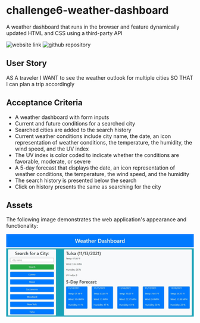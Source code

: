 # challenge6-weather-dashboard
A weather dashboard that runs in the browser and feature dynamically updated HTML and CSS using a third-party API

![website link](https://claire-sky.github.io/challenge6-weather-dashboard/)
![github repository](https://github.com/claire-sky/challenge6-weather-dashboard/)

## User Story
AS A traveler
I WANT to see the weather outlook for multiple cities
SO THAT I can plan a trip accordingly

## Acceptance Criteria
* A weather dashboard with form inputs
* Current and future conditions for a searched city 
* Searched cities are added to the search history
* Current weather conditions include city name, the date, an icon representation of weather conditions, the temperature, the humidity, the wind speed, and the UV index
* The UV index is color coded to indicate whether the conditions are favorable, moderate, or severe
* A 5-day forecast that displays the date, an icon representation of weather conditions, the temperature, the wind speed, and the humidity
* The search history is presented below the search
* Click on history presents the same as searching for the city

## Assets

The following image demonstrates the web application's appearance and functionality:

![* Description.](./assets/images/weather-dashboard.jpg)